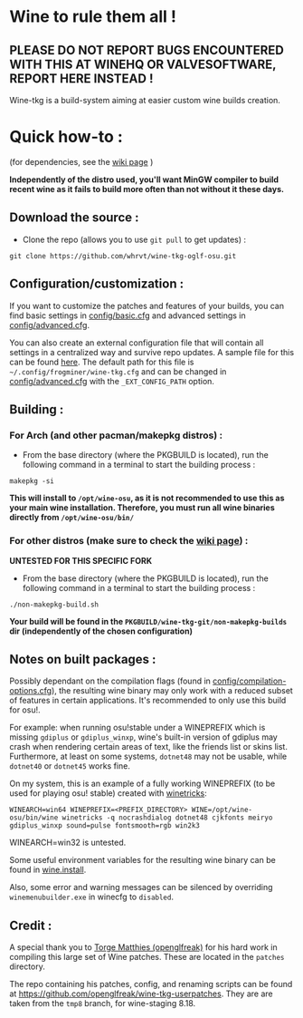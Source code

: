 # Wine to rule them all !

## PLEASE DO NOT REPORT BUGS ENCOUNTERED WITH THIS AT WINEHQ OR VALVESOFTWARE, REPORT HERE INSTEAD !

Wine-tkg is a build-system aiming at easier custom wine builds creation.


# Quick how-to :

(for dependencies, see the [wiki page](https://github.com/Tk-Glitch/PKGBUILDS/wiki/wine-tkg-git) )

**Independently of the distro used, you'll want MinGW compiler to build recent wine as it fails to build more often than not without it these days.**


## Download the source :

 * Clone the repo (allows you to use `git pull` to get updates) :
```
git clone https://github.com/whrvt/wine-tkg-oglf-osu.git
```

## Configuration/customization :

If you want to customize the patches and features of your builds, you can find basic settings in [config/basic.cfg](https://github.com/whrvt/wine-tkg-oglf-osu/blob/9.3-wip/config/basic.cfg) and advanced settings in [config/advanced.cfg](https://github.com/whrvt/wine-tkg-oglf-osu/blob/9.3-wip/config/advanced.cfg).

You can also create an external configuration file that will contain all settings in a centralized way and survive repo updates. A sample file for this can be found [here](https://github.com/whrvt/wine-tkg-oglf-osu/blob/9.3-wip/wine-tkg-profiles/sample-external-config.cfg). The default path for this file is `~/.config/frogminer/wine-tkg.cfg` and can be changed in [config/advanced.cfg](https://github.com/whrvt/wine-tkg-oglf-osu/blob/9.3-wip/config/advanced.cfg) with the `_EXT_CONFIG_PATH` option.


## Building :

### For Arch (and other pacman/makepkg distros) :

 * From the base directory (where the PKGBUILD is located), run the following command in a terminal to start the building process :
```
makepkg -si
```
**This will install to `/opt/wine-osu`, as it is not recommended to use this as your main wine installation. Therefore, you must run all wine binaries directly from `/opt/wine-osu/bin/`**

### For other distros (make sure to check the [wiki page](https://github.com/Tk-Glitch/PKGBUILDS/wiki/wine-tkg-git)) :

**UNTESTED FOR THIS SPECIFIC FORK**

 * From the base directory (where the PKGBUILD is located), run the following command in a terminal to start the building process :
```
./non-makepkg-build.sh
```
**Your build will be found in the `PKGBUILD/wine-tkg-git/non-makepkg-builds` dir (independently of the chosen configuration)**

## Notes on built packages :

Possibly dependant on the compilation flags (found in [config/compilation-options.cfg](https://github.com/whrvt/wine-tkg-oglf-osu/blob/9.3-wip/config/compilation-options.cfg)), the resulting wine binary may only work with a reduced subset of features in certain applications. It's recommended to only use this build for osu!.

For example: when running osu!stable under a WINEPREFIX which is missing `gdiplus` or `gdiplus_winxp`, wine's built-in version of gdiplus may crash when rendering certain areas of text, like the friends list or skins list. Furthermore, at least on some systems, `dotnet48` may not be usable, while `dotnet40` or `dotnet45` works fine.

On my system, this is an example of a fully working WINEPREFIX (to be used for playing osu! stable) created with [winetricks](https://github.com/Winetricks/winetricks):

```
WINEARCH=win64 WINEPREFIX=<PREFIX_DIRECTORY> WINE=/opt/wine-osu/bin/wine winetricks -q nocrashdialog dotnet48 cjkfonts meiryo gdiplus_winxp sound=pulse fontsmooth=rgb win2k3
```

WINEARCH=win32 is untested.

Some useful environment variables for the resulting wine binary can be found in [wine.install](https://github.com/whrvt/wine-tkg-oglf-osu/blob/9.3-wip/wine.install).

Also, some error and warning messages can be silenced by overriding `winemenubuilder.exe` in winecfg to `disabled`.

## Credit :

A special thank you to [Torge Matthies (openglfreak)](https://github.com/openglfreak) for his hard work in compiling this large set of Wine patches. These are located in the `patches` directory.

The repo containing his patches, config, and renaming scripts can be found at https://github.com/openglfreak/wine-tkg-userpatches. They are are taken from the `tmp8` branch, for wine-staging 8.18.
